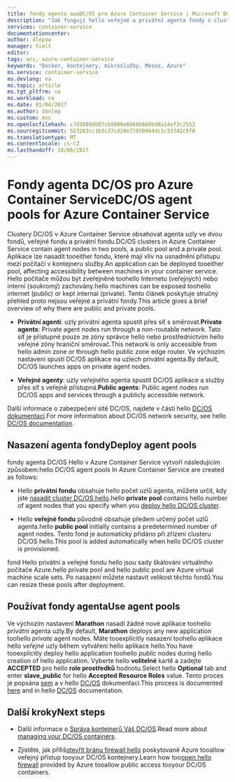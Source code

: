 ```yaml
---
title: fondy agenta aaaDC/OS pro Azure Container Service | Microsoft Docs
description: "Jak fungují hello veřejné a privátní agenta fondy s clusteru služby Azure Container Service DC/OS"
services: container-service
documentationcenter: 
author: dlepow
manager: timlt
editor: 
tags: acs, azure-container-service
keywords: "Docker, kontejnery, mikroslužby, Mesos, Azure"
ms.service: container-service
ms.devlang: na
ms.topic: article
ms.tgt_pltfrm: na
ms.workload: na
ms.date: 01/04/2017
ms.author: danlep
ms.custom: mvc
ms.openlocfilehash: c7d3889db07cb9908e8b68b668bd8a14ef3c2552
ms.sourcegitcommit: 523283cc1b3c37c428e77850964dc1c33742c5f0
ms.translationtype: MT
ms.contentlocale: cs-CZ
ms.lasthandoff: 10/06/2017
---
```

# <a name="dcos-agent-pools-for-azure-container-service"></a><span data-ttu-id="cf7e8-104">Fondy agenta DC/OS pro Azure Container Service</span><span class="sxs-lookup"><span data-stu-id="cf7e8-104">DC/OS agent pools for Azure Container Service</span></span>
<span data-ttu-id="cf7e8-105">Clustery DC/OS v Azure Container Service obsahovat agenta uzly ve dvou fondů, veřejné fondu a privátní fondu.</span><span class="sxs-lookup"><span data-stu-id="cf7e8-105">DC/OS clusters in Azure Container Service contain agent nodes in two pools, a public pool and a private pool.</span></span> <span data-ttu-id="cf7e8-106">Aplikace lze nasadit tooeither fondu, které mají vliv na usnadnění přístupu mezi počítači v kontejneru služby.</span><span class="sxs-lookup"><span data-stu-id="cf7e8-106">An application can be deployed tooeither pool, affecting accessibility between machines in your container service.</span></span> <span data-ttu-id="cf7e8-107">Hello počítače můžou být zveřejněné toohello Internetu (veřejných) nebo interní (soukromý) zachovány.</span><span class="sxs-lookup"><span data-stu-id="cf7e8-107">hello machines can be exposed toohello internet (public) or kept internal (private).</span></span> <span data-ttu-id="cf7e8-108">Tento článek poskytuje stručný přehled proto nejsou veřejné a privátní fondy.</span><span class="sxs-lookup"><span data-stu-id="cf7e8-108">This article gives a brief overview of why there are public and private pools.</span></span>


* <span data-ttu-id="cf7e8-109">**Privátní agenti**: uzly privátní agenta spustit přes síť s směrovat.</span><span class="sxs-lookup"><span data-stu-id="cf7e8-109">**Private agents**: Private agent nodes run through a non-routable network.</span></span> <span data-ttu-id="cf7e8-110">Tato síť je přístupné pouze ze zóny správce hello nebo prostřednictvím hello veřejné zóny hraniční směrovač.</span><span class="sxs-lookup"><span data-stu-id="cf7e8-110">This network is only accessible from hello admin zone or through hello public zone edge router.</span></span> <span data-ttu-id="cf7e8-111">Ve výchozím nastavení spustí DC/OS aplikace na uzlech privátní agenta.</span><span class="sxs-lookup"><span data-stu-id="cf7e8-111">By default, DC/OS launches apps on private agent nodes.</span></span> 

* <span data-ttu-id="cf7e8-112">**Veřejné agenty**: uzly veřejného agenta spustit DC/OS aplikace a služby přes síť s veřejně přístupná.</span><span class="sxs-lookup"><span data-stu-id="cf7e8-112">**Public agents**: Public agent nodes run DC/OS apps and services through a publicly accessible network.</span></span> 

<span data-ttu-id="cf7e8-113">Další informace o zabezpečení sítě DC/OS, najdete v části hello [DC/OS dokumentaci](https://dcos.io/docs/1.7/administration/securing-your-cluster/).</span><span class="sxs-lookup"><span data-stu-id="cf7e8-113">For more information about DC/OS network security, see hello [DC/OS documentation](https://dcos.io/docs/1.7/administration/securing-your-cluster/).</span></span>

## <a name="deploy-agent-pools"></a><span data-ttu-id="cf7e8-114">Nasazení agenta fondy</span><span class="sxs-lookup"><span data-stu-id="cf7e8-114">Deploy agent pools</span></span>

<span data-ttu-id="cf7e8-115">fondy agenta DC/OS Hello v Azure Container Service vytvoří následujícím způsobem:</span><span class="sxs-lookup"><span data-stu-id="cf7e8-115">hello DC/OS agent pools In Azure Container Service are created as follows:</span></span>

* <span data-ttu-id="cf7e8-116">Hello **privátní fondu** obsahuje hello počet uzlů agenta, můžete určit, kdy jste [nasadit cluster DC/OS hello](container-service-deployment.md).</span><span class="sxs-lookup"><span data-stu-id="cf7e8-116">hello **private pool** contains hello number of agent nodes that you specify when you [deploy hello DC/OS cluster](container-service-deployment.md).</span></span> 

* <span data-ttu-id="cf7e8-117">Hello **veřejné fondu** původně obsahuje předem určený počet uzlů agenta.</span><span class="sxs-lookup"><span data-stu-id="cf7e8-117">hello **public pool** initially contains a predetermined number of agent nodes.</span></span> <span data-ttu-id="cf7e8-118">Tento fond je automaticky přidáno při zřízení clusteru DC/OS hello.</span><span class="sxs-lookup"><span data-stu-id="cf7e8-118">This pool is added automatically when hello DC/OS cluster is provisioned.</span></span>

<span data-ttu-id="cf7e8-119">fond Hello privátní a veřejné fondu hello jsou sady škálování virtuálního počítače Azure.</span><span class="sxs-lookup"><span data-stu-id="cf7e8-119">hello private pool and hello public pool are Azure virtual machine scale sets.</span></span> <span data-ttu-id="cf7e8-120">Po nasazení můžete nastavit velikost těchto fondů.</span><span class="sxs-lookup"><span data-stu-id="cf7e8-120">You can resize these pools after deployment.</span></span>

## <a name="use-agent-pools"></a><span data-ttu-id="cf7e8-121">Používat fondy agenta</span><span class="sxs-lookup"><span data-stu-id="cf7e8-121">Use agent pools</span></span>
<span data-ttu-id="cf7e8-122">Ve výchozím nastavení **Marathon** nasadí žádné nové aplikace toohello *privátní* agenta uzly.</span><span class="sxs-lookup"><span data-stu-id="cf7e8-122">By default, **Marathon** deploys any new application toohello *private* agent nodes.</span></span> <span data-ttu-id="cf7e8-123">Máte tooexplicitly nasazení toohello aplikace hello *veřejné* uzly během vytváření hello aplikace hello.</span><span class="sxs-lookup"><span data-stu-id="cf7e8-123">You have tooexplicitly deploy hello application toohello *public* nodes during hello creation of hello application.</span></span> <span data-ttu-id="cf7e8-124">Vyberte hello **volitelné** kartě a zadejte **ACCEPTED** pro hello **role prostředků** hodnotu.</span><span class="sxs-lookup"><span data-stu-id="cf7e8-124">Select hello **Optional** tab and enter **slave_public** for hello **Accepted Resource Roles** value.</span></span> <span data-ttu-id="cf7e8-125">Tento proces je popsána [sem](container-service-mesos-marathon-ui.md#deploy-a-docker-formatted-container) a v hello [DC/OS](https://dcos.io/docs/1.7/administration/installing/custom/create-public-agent/) dokumentaci.</span><span class="sxs-lookup"><span data-stu-id="cf7e8-125">This process is documented [here](container-service-mesos-marathon-ui.md#deploy-a-docker-formatted-container) and in hello [DC/OS](https://dcos.io/docs/1.7/administration/installing/custom/create-public-agent/) documentation.</span></span>

## <a name="next-steps"></a><span data-ttu-id="cf7e8-126">Další kroky</span><span class="sxs-lookup"><span data-stu-id="cf7e8-126">Next steps</span></span>
* <span data-ttu-id="cf7e8-127">Další informace o [Správa kontejnerů Váš DC/OS](container-service-mesos-marathon-ui.md).</span><span class="sxs-lookup"><span data-stu-id="cf7e8-127">Read more about [managing your DC/OS containers](container-service-mesos-marathon-ui.md).</span></span>

* <span data-ttu-id="cf7e8-128">Zjistěte, jak příliš[otevřít bránu firewall hello](container-service-enable-public-access.md) poskytované Azure tooallow veřejný přístup tooyour DC/OS kontejnery.</span><span class="sxs-lookup"><span data-stu-id="cf7e8-128">Learn how too[open hello firewall](container-service-enable-public-access.md) provided by Azure tooallow public access tooyour DC/OS containers.</span></span>

